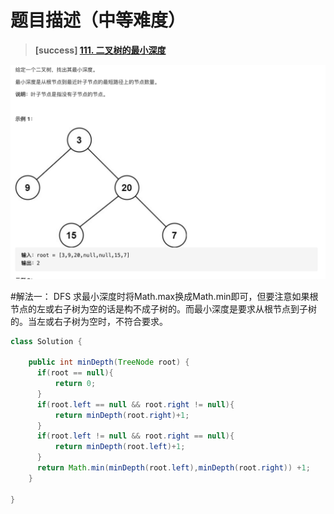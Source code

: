 #  **题目描述（中等难度）**

> **[success] [111. 二叉树的最小深度](https://leetcode-cn.com/problems/minimum-depth-of-binary-tree/)**

![](../image/111.png)

#解法一： DFS
求最小深度时将Math.max换成Math.min即可，但要注意如果根节点的左或右子树为空的话是构不成子树的。而最小深度是要求从根节点到子树的。当左或右子树为空时，不符合要求。


```java
class Solution {
    
    public int minDepth(TreeNode root) {
      if(root == null){
          return 0;
      }
      if(root.left == null && root.right != null){
          return minDepth(root.right)+1;
      }
      if(root.left != null && root.right == null){
          return minDepth(root.left)+1;
      }
      return Math.min(minDepth(root.left),minDepth(root.right)) +1;
    }

}
```
